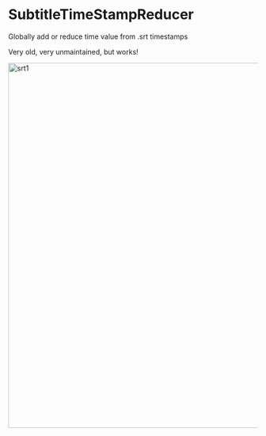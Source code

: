 # SubtitleTimeStampReducer

Globally add or reduce time value from .srt timestamps

Very old, very unmaintained, but works!


<img width="738" alt="srt1" src="https://github.com/user-attachments/assets/ed6ce1dd-6ebf-47a6-8765-56a41c9f1c9d" />
